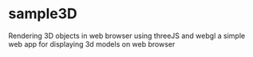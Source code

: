 # sample3D
Rendering 3D objects in web browser using threeJS and webgl 
a simple web app for displaying 3d models on web browser
